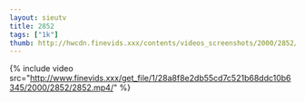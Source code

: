 ```yaml
--- 
layout: sieutv
title: 2852
tags: ["1k"]
thumb: http://hwcdn.finevids.xxx/contents/videos_screenshots/2000/2852/preview.mp4.jpg
---
```

{% include video src="http://www.finevids.xxx/get_file/1/28a8f8e2db55cd7c521b68ddc10b6345/2000/2852/2852.mp4/" %} 
